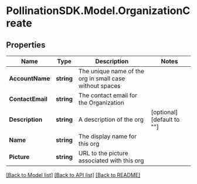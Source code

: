 
# PollinationSDK.Model.OrganizationCreate

## Properties

Name | Type | Description | Notes
------------ | ------------- | ------------- | -------------
**AccountName** | **string** | The unique name of the org in small case without spaces | 
**ContactEmail** | **string** | The contact email for the Organization | 
**Description** | **string** | A description of the org | [optional] [default to ""]
**Name** | **string** | The display name for this org | 
**Picture** | **string** | URL to the picture associated with this org | 

[[Back to Model list]](../README.md#documentation-for-models)
[[Back to API list]](../README.md#documentation-for-api-endpoints)
[[Back to README]](../README.md)


